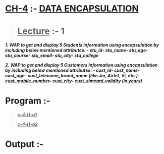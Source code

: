 # <u>CH-4</u> :- <u>DATA ENCAPSULATION</u>

><u>Lecture</u> :- 1
>===

***1. WAP to get and display 5 Students information using
encapsulation by including below mentioned
attributes: - stu_id- stu_name- stu_age- stu_course- stu_email- stu_city- stu_college***

***2. WAP to get and display 5 Customers
information using encapsulation by including
below mentioned attributes: - cust_id- cust_name- cust_age- cust_telecome_brand_name (like Jio, Airtel, Vi, etc.)- cust_mobile_number- cust_city- cust_simcard_validity (in years)***

Program :-
===

><u>***c-4-l1-q1***</u>

><u>***c-4-l1-q2***</u>

# Output :-